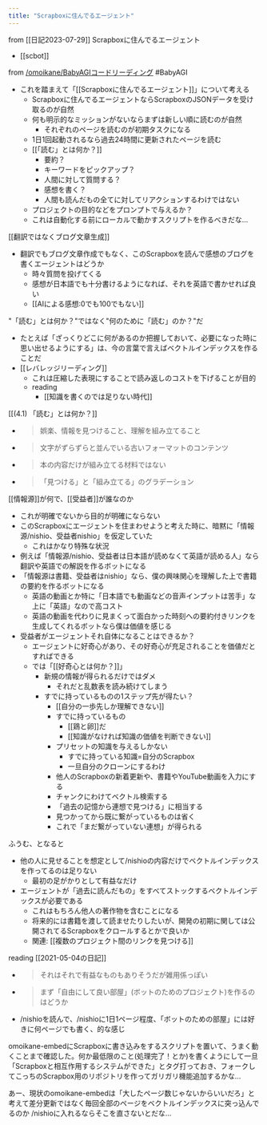 ```yaml
---
title: "Scrapboxに住んでるエージェント"
---
```


from [[日記2023-07-29]]
Scrapboxに住んでるエージェント
- [[scbot]]


from [/omoikane/BabyAGIコードリーディング](https://scrapbox.io/omoikane/BabyAGIコードリーディング) #BabyAGI
- これを踏まえて「[[Scrapboxに住んでるエージェント]]」について考える
    - Scrapboxに住んでるエージェントならScrapboxのJSONデータを受け取るのが自然
    - 何も明示的なミッションがないならまずは新しい順に読むのが自然
        - それぞれのページを読むのが初期タスクになる
    - 1日1回起動されるなら過去24時間に更新されたページを読む
    - [[「読む」とは何か？]]
        - 要約？
        - キーワードをピックアップ？
        - 人間に対して質問する？
        - 感想を書く？
        - 人間も読んだもの全てに対してリアクションするわけではない
    - プロジェクトの目的などをプロンプトで与えるか？
    - これは自動化する前にローカルで動かすスクリプトを作るべきだな…

[[翻訳ではなくブログ文章生成]]
- 翻訳でもブログ文章作成でもなく、このScrapboxを読んで感想のブログを書くエージェントはどうか
    - 時々質問を投げてくる
    - 感想が日本語でも十分書けるようになれば、それを英語で書かせれば良い
    - [[AIによる感想:0でも100でもない]]

"「読む」とは何か？"ではなく"何のために「読む」のか？"だ
- たとえば「ざっくりどこに何があるのか把握しておいて、必要になった時に思い出せるようにする」は、今の言葉で言えばベクトルインデックスを作ることだ
- [[レバレッジリーディング]]
    - これは圧縮した表現にすることで読み返しのコストを下げることが目的
    - reading
        - [[知識を書くのでは足りない時代]]

[[(4.1) 「読む」とは何か？]]
- > 娯楽、情報を見つけること、理解を組み立てること
- > 文字がずらずらと並んでいる古いフォーマットのコンテンツ
- > 本の内容だけが組み立てる材料ではない
- > 「見つける」と「組み立てる」のグラデーション

[[情報源]]が何で、[[受益者]]が誰なのか
- これが明確でないから目的が明確にならない
- このScrapboxにエージェントを住まわせようと考えた時に、暗黙に「情報源/nishio、受益者nishio」を仮定していた
    - これはかなり特殊な状況
- 例えば「情報源/nishio、受益者は日本語が読めなくて英語が読める人」なら翻訳や英語での解説を作るボットになる
- 「情報源は書籍、受益者はnishio」なら、僕の興味関心を理解した上で書籍の要約を作るボットになる
    - 英語の動画とか特に「日本語でも動画などの音声インプットは苦手」な上に「英語」なので高コスト
    - 英語の動画を代わりに見まくって面白かった時刻への要約付きリンクを生成してくれるボットなら僕は価値を感じる
- 受益者がエージェントそれ自体になることはできるか？
    - エージェントに好奇心があり、その好奇心が充足されることを価値だとすればできる
    - では「[[好奇心とは何か？]]」
        - 新規の情報が得られるだけではダメ
            - それだと乱数表を読み続けてしまう
        - すでに持っているものの1ステップ先が得たい？
            - [[自分の一歩先しか理解できない]]
            - すでに持っているもの
                - [[鶏と卵]]だ
                - [[知識がなければ知識の価値を判断できない]]
            - プリセットの知識を与えるしかない
                - すでに持っている知識=自分のScrapbox
                - 一旦自分のクローンにするわけ
            - 他人のScrapboxの新着更新や、書籍やYouTube動画を入力にする
            - チャンクにわけてベクトル検索する
            - 「過去の記憶から連想で見つける」に相当する
            - 見つかってから既に繋がっているものは省く
            - これで「まだ繋がっていない連想」が得られる

ふうむ、となると
- 他の人に見せることを想定として/nishioの内容だけでベクトルインデックスを作ってるのは足りない
    - 最初の足がかりとして有益なだけ
- エージェントが「過去に読んだもの」をすべてストックするベクトルインデックスが必要である
    - これはもちろん他人の著作物を含むことになる
    - 将来的には書籍を渡して読ませたりしたいが、開発の初期に関しては公開されてるScrapboxをクロールするとかで良いか
    - 関連: [[複数のプロジェクト間のリンクを見つける]]

reading [[2021-05-04の日記]]
- > それはそれで有益なものもありそうだが雑用係っぽい
- > まず「自由にして良い部屋」(ボットのためのプロジェクト)を作るのはどうか
- /nishioを読んで、/nishioに1日1ページ程度、「ボットのための部屋」には好きに何ページでも書く、的な感じ

omoikane-embedにScrapboxに書き込みをするスクリプトを置いて、うまく動くことまで確認した。何か最低限のこと(処理完了！とか)を書くようにして一旦「Scrapboxと相互作用するシステムができた」とタグ打っておき、フォークしてこっちのScrapbox用のリポジトリを作ってガリガリ機能追加するかな…

あー、現状のomoikane-embedは「大したページ数じゃないからいいだろ」と考えて差分更新ではなく毎回全部のページをベクトルインデックスに突っ込んでるのか
/nishioに入れるならそこを直さないとだな…
